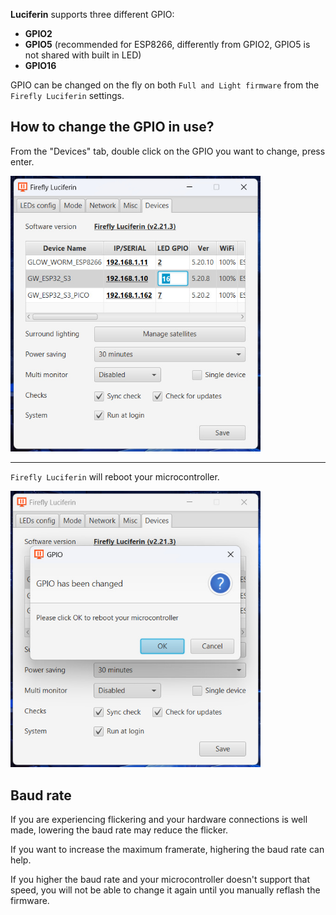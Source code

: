 **Luciferin** supports three different GPIO:
- **GPIO2**
- **GPIO5** (recommended for ESP8266, differently from GPIO2, GPIO5 is not shared with built in LED)
- **GPIO16** 

GPIO can be changed on the fly on both `Full and Light firmware` from the `Firefly Luciferin` settings.

## How to change the GPIO in use?

From the "Devices" tab, double click on the GPIO you want to change, press enter.  
  
<img width="400" src="https://github.com/sblantipodi/firefly_luciferin/blob/master/data/img/gpio1.jpg?raw=true">  
  
---
`Firefly Luciferin` will reboot your microcontroller.  
  
<img width="400" src="https://github.com/sblantipodi/firefly_luciferin/blob/master/data/img/gpio2.jpg?raw=true">  


## Baud rate

If you are experiencing flickering and your hardware connections is well made, lowering the baud rate may reduce the flicker.

If you want to increase the maximum framerate, highering the baud rate can help.

If you higher the baud rate and your microcontroller doesn't support that speed, you will not be able to change it again until you manually reflash the firmware.

			
